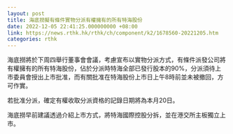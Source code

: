 ```yaml
---
layout: post
title: 海底撈擬有條件實物分派有權擁有的所有特海股份
date: 2022-12-05 22:41:25.000000000 +08:00
link: https://news.rthk.hk/rthk/ch/component/k2/1678560-20221205.htm
categories: rthk
---
```


海底撈將於下周四舉行董事會會議，考慮宣布以實物分派方式，有條件派發公司將有權擁有的所有特海股份，佔於分派時特海全部已發行股本的90%，分派須待上市委員會授出上市批准，而有關批准在特海股份上市日上午8時前並未被撤回，方可作實。

若批准分派，確定有權收取分派資格的記錄日期將為本月20日。

海底撈早前建議透過介紹上市方式，將特海國際控股分拆，並在港交所主板獨立上市。
